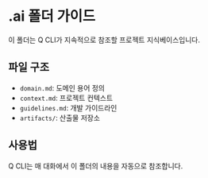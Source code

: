 # .ai 폴더 가이드

이 폴더는 Q CLI가 지속적으로 참조할 프로젝트 지식베이스입니다.

## 파일 구조
- `domain.md`: 도메인 용어 정의
- `context.md`: 프로젝트 컨텍스트
- `guidelines.md`: 개발 가이드라인
- `artifacts/`: 산출물 저장소

## 사용법
Q CLI는 매 대화에서 이 폴더의 내용을 자동으로 참조합니다.
